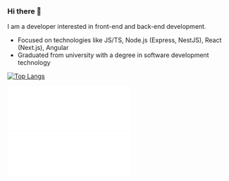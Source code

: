 ### Hi there 👋

I am a developer interested in front-end and back-end development.

-   Focused on technologies like JS/TS, Node.js (Express, NestJS), React (Next.js), Angular
-   Graduated from university with a degree in software development technology

[![Top Langs](https://github-readme-stats.vercel.app/api/top-langs/?username=enspour&hide_border=true&theme=dark&bg_color=0D1117)](https://github.com/anuraghazra/github-readme-stats)

[![](./leetcode.svg)](https://leetcode.com/enspour/)
[![](./codewars.svg)](https://www.codewars.com/users/enspour)
